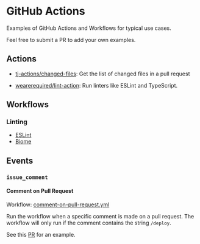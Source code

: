 # GitHub Actions

Examples of GitHub Actions and Workflows for typical use cases.

Feel free to submit a PR to add your own examples.

## Actions

- [tj-actions/changed-files](https://github.com/tj-actions/changed-files): Get the list of changed files in a pull request

- [wearerequired/lint-action](https://github.com/wearerequired/lint-action): Run linters like ESLint and TypeScript.

## Workflows

### Linting

- [ESLint](.github/workflows/lint-eslint.yml)
- [Biome](.github/workflows/lint-biome.yml)

## Events

### `issue_comment`

#### Comment on Pull Request
Workflow: [comment-on-pull-request.yml](.github/workflows/comment-on-pull-request.yml)

Run the workflow when a specific comment is made on a pull request. The workflow will only run if the comment contains the string `/deploy`.

See this [PR](https://github.com/zirkelc/github-actions-workflows/pull/2) for an example.
